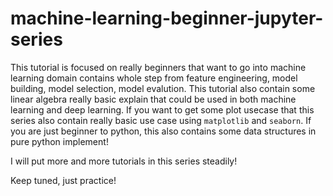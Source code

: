 # machine-learning-beginner-jupyter-series

This tutorial is focused on really beginners that want to go into machine learning domain contains whole step from feature engineering, model building, model selection, model evalution. This tutorial also contain some linear algebra really basic explain that could be used in both machine learning and deep learning. If you want to get some plot usecase that this series also contain really basic use case using `matplotlib` and `seaborn`. If you are just beginner to python, this also contains some data structures in pure python implement!

I will put more and more tutorials in this series steadily! 

Keep tuned, just practice!
